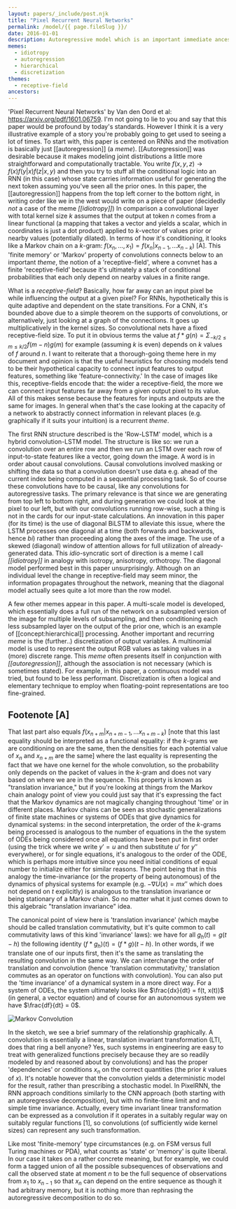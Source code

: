 ```yaml
---
layout: papers/_include/post.njk
title: "Pixel Recurrent Neural Networks"
permalink: /model/{{ page.fileSlug }}/
date: 2016-01-01
description: Autoregressive model which is an important immediate ancestor to Wavenet
memes:
  - idiotropy
  - autoregression
  - hierarchical
  - discretization
themes:
  - receptive-field
ancestors:
---
```


'Pixel Recurrent Neural Networks' by Van den Oord et al: https://arxiv.org/pdf/1601.06759.  I'm not going to lie to you and say that this paper would be profound by today's standards. However I think it is a very illustrative example of a story you're probably going to get used to seeing a lot of times. To start with, this paper is centered on RNNs and the motivation is basically just [[autoregression]] (a *meme*). [[Autoregression]] was desirable because it makes modeling joint distributions a little more straightforward and computationally tractable. You write $f(x,y,z) \rightarrow f(x)f(y | x)f(z | x, y)$ and then you try to stuff all the conditional logic into an RNN (in this case) whose state carries information useful for generating the next token assuming you've seen all the prior ones. In this paper, the [[autoregression]] happens from the top left corner to the bottom right, in writing order like we in the west would write on a piece of paper (decidedly *not* a case of the meme *[[idiotropy]]*) In comparison a convolutional layer with total kernel size $k$ assumes that the output at token $n$ comes from a linear functional (a mapping that takes a vector and yields a scalar, which in coordinates is just a dot product) applied to $k$-vector of values prior or nearby values (potentially dilated). In terms of how it's conditioning, it looks like a Markov chain on a $k$-gram: $f(x_n, ..., x_1) = f(x_n | x_{n-1}, ... x_{n-k})$ [A].  This 'finite memory' or 'Markov' property of convolutions connects below to an important *theme*, the notion of a 'receptive-field', where a convnet has a finite 'receptive-field' because it's ultimately a stack of conditional probabilities that each only depend on nearby values in a finite range.

What is a *receptive-field*? Basically, how far away can an input pixel be while influencing the output at a given pixel? For RNNs, hypothetically this is quite adaptive and dependent on the state transitions. For a CNN, it's bounded above due to a simple theorem on the supports of convolutions, or alternatively, just looking at a graph of the connections. It goes up multiplicatively in the kernel sizes. So convolutional nets have a fixed receptive-field size. To put it in obvious terms the value at $f * g (n) = \Sigma_{-k/2 \leq m \leq k/2} f(m - n)g(m)$ for example (assuming $k$ is even) depends on $k$ values of $f$ around $n$. I want to reiterate that a thorough-going theme here in my document and opinion is that the useful heuristics for choosing models tend to be their hypothetical capacity to connect input features to output features, something like 'feature-connectivity.' In the case of images like this, receptive-fields encode that: the wider a receptive-field, the more we can connect input features far away from a given output pixel to its value. All of this makes sense because the features for inputs and outputs are the same for images. In general when that's the case looking at the capacity of a network to abstractly connect information in relevant places (e.g. graphically if it suits your intuition) is a recurrent *theme*.

 The first RNN structure described is the 'Row-LSTM' model, which is a hybrid convolution-LSTM model. The structure is like so: we run a convolution over an entire row and then we run an LSTM over each row of input-to-state features like a vector, going down the image.  A word is in order about causal convolutions. Causal convolutions involved masking or shifting the data so that a convolution doesn't use data e.g. ahead of the current index being computed in a sequential processing task. So of course these convolutions have to be causal, like any convolutions for autoregressive tasks. The primary relevance is that since we are generating from top left to bottom right, and during generation we could look at the pixel to our left, but with our convolutions running row-wise, such a thing is not in the cards for our input-state calculations. An innovation in this paper (for its time) is the use of diagonal BiLSTM to alleviate this issue, where the LSTM processes one diagonal at a time (both forwards and backwards, hence *bi*) rather than proceeding along the axes of the image. The use of a skewed (diagonal) window of attention allows for full utilization of already-generated data. This *idio*-syncratic sort of direction is a meme I call *[[idiotropy]]* in analogy with isotropy, anisotropy, orthotropy. The diagonal model performed best in this paper unsurprisingly. Although on an individual level the change in receptive-field may seem minor, the information propagates throughout the network, meaning that the diagonal model actually sees quite a lot more than the row model.

A few other memes appear in this paper. A multi-scale model is developed, which essentially does a full run of the network on a subsampled version of the image for multiple levels of subsampling, and then conditioning each less subsampled layer on the output of the prior one, which is an example of [[concept:hierarchical]] processing. Another important and recurring *meme* is the (further..) discretization of output variables. A multinomial model is used to represent the output RGB values as taking values in a (more) discrete range. This *meme* often presents itself in conjunction with *[[autoregression]]*, although the association is not necessary (which is sometimes stated). For example, in this paper, a continuous model was tried, but found to be less performant. Discretization is often a logical and elementary technique to employ when floating-point representations are too fine-grained. 

## Footenote [A]

That last part also equals $f(x_{n+m} | x_{n+m-1}, ... x_{n+m-k})$ [note that this last equality should be interpreted as a functional equality: if the $k$-grams we are conditioning on are the same, then the densities for each potential value of $x_n$ and $x_{n+m}$ are the same] where the last equality is representing the fact that we have one kernel for the whole convolution, so the probability only depends on the packet of values in the $k$-gram and does not vary based on where we are in the sequence. This property is known as "translation invariance," but if you're looking at things from the Markov chain analogy point of view you could just say that it's expressing the fact that the Markov dynamics are not magically changing throughout 'time' or in different places. Markov chains can be seen as stochastic generalizations of finite state machines or systems of ODEs that give dynamics for dynamical systems: in the second interpretation, the order of the $k$-grams being processed is analogous to the number of equations in the the system of ODEs being considered once all equations have been put in first order (using the trick where we write $y' = u$ and then substitute $u'$ for $y''$ everywhere), or for single equations, it's analogous to the order of the ODE, which is perhaps more intuitive since you need initial conditions of equal number to initialize either for similar reasons. The point being that in this analogy the time-invariance (or the property of being autonomous) of the dynamics of physical systems for example (e.g. $-\nabla U(x) = mx''$ which does not depend on $t$ explicitly) is analogous to the translation invariance or being stationary of a Markov chain. So no matter what it just comes down to this algebraic "translation invariance" idea. 

The canonical point of view here is 'translation invariance' (which maybe should be called translation commutativity, but it's quite common to call commutativity laws of this kind 'invariance' laws): we have for all $g_h(t) = g(t-h)$ the following identity $(f * g_h)(t) = (f * g)(t-h)$. In other words, if we translate one of our inputs first, then it's the same as translating the resulting convolution in the same way. We can interchange the order of translation and convolution (hence 'translation commutativity,' translation commutes as an operator on functions with convolution). You can also put the 'time invariance' of a dynamical system in a more direct way. For a system of ODEs, the system ultimately looks like $\frac{dx}{dt} = f(t, x(t))$ (in general, a vector equation) and of course for an autonomous system we have $\frac{df}{dt} = 0$. 
	
![Markov Convolution](/images/markov-convolution.png)

In the sketch, we see a brief summary of the relationship graphically. A convolution is essentially a linear, translation invariant transformation (LTI, does that ring a bell anyone? Yes, such systems in engineering are easy to treat with generalized functions precisely because they are so readily modeled by and reasoned about by convolutions) and has the proper 'dependencies' or conditions $x_n$ on the correct quantities (the prior $k$ values of $x$). It's notable however that the convolution yields a deterministic model for the result, rather than prescribing a stochastic model. In PixelRNN, the RNN approach conditions similarly to the CNN approach (both starting with an autoregressive decomposition), but with no finite-time limit and no simple time invariance. Actually, every time invariant linear transformation can be expressed as a convolution if it operates in a suitably regular way on suitably regular functions [1], so convolutions (of sufficiently wide kernel sizes) can represent any such transformation. 

Like most 'finite-memory' type circumstances (e.g. on FSM versus full Turing machines or PDA), what counts as 'state' or 'memory' is quite liberal. In our case it takes on a rather concrete meaning, but for example, we could form a tagged union of all the possible subsequences of observations and call the observed state at moment $n$ to be the full sequence of observations from $x_1$ to $x_{n-1}$ so that $x_n$ can depend on the entire sequence as though it had arbitrary memory, but it is nothing more than rephrasing the autoregressive decomposition to do so.

